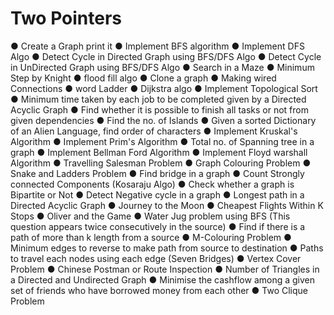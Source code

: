 # Two Pointers
●	Create a Graph print it
●	Implement BFS algorithm
●	Implement DFS Algo
●	Detect Cycle in Directed Graph using BFS/DFS Algo
●	Detect Cycle in UnDirected Graph using BFS/DFS Algo
●	Search in a Maze
●	Minimum Step by Knight
●	flood fill algo
●	Clone a graph
●	Making wired Connections
●	word Ladder
●	Dijkstra algo
●	Implement Topological Sort
●	Minimum time taken by each job to be completed given by a Directed Acyclic Graph
●	Find whether it is possible to finish all tasks or not from given dependencies
●	Find the no. of Islands
●	Given a sorted Dictionary of an Alien Language, find order of characters
●	Implement Kruskal's Algorithm
●	Implement Prim's Algorithm
●	Total no. of Spanning tree in a graph
●	Implement Bellman Ford Algorithm
●	Implement Floyd warshall Algorithm
●	Travelling Salesman Problem
●	Graph Colouring Problem
●	Snake and Ladders Problem
●	Find bridge in a graph
●	Count Strongly connected Components (Kosaraju Algo)
●	Check whether a graph is Bipartite or Not
●	Detect Negative cycle in a graph
●	Longest path in a Directed Acyclic Graph
●	Journey to the Moon
●	Cheapest Flights Within K Stops
●	Oliver and the Game
●	Water Jug problem using BFS (This question appears twice consecutively in the source)
●	Find if there is a path of more than k length from a source
●	M-Colouring Problem
●	Minimum edges to reverse to make path from source to destination
●	Paths to travel each nodes using each edge (Seven Bridges)
●	Vertex Cover Problem
●	Chinese Postman or Route Inspection
●	Number of Triangles in a Directed and Undirected Graph
●	Minimise the cashflow among a given set of friends who have borrowed money from each other
●	Two Clique Problem
